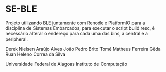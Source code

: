 # SE-BLE
Projeto utilizando BLE juntamente com Renode e PlatformIO para a disciplina de Sistemas Embarcados, para executar o script build.resc, é necessário alterar o endereço para cada uma das bins, a central e a peripheral.

Derek Nielsen Araújo Alves
João Pedro Brito Tomé
Matheus Ferreira Gêda
Ruan Heleno Correa da Silva

Universidade Federal de Alagoas
Instituto de Computação
